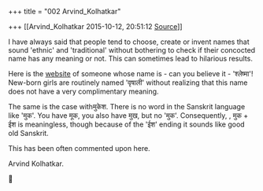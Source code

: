 +++
title = "002 Arvind_Kolhatkar"

+++
[[Arvind_Kolhatkar	2015-10-12, 20:51:12 [Source](https://groups.google.com/g/samskrita/c/b7RVGdKauCo)]]



I have always said that people tend to choose, create or invent names that sound 'ethnic' and 'traditional' without bothering to check if their concocted name has any meaning or not. This can sometimes lead to hilarious results.

  

Here is the [website](https://www.facebook.com/shleshma.adhikari) of someone whose name is - can you believe it - 'श्लेष्मा'! New-born girls are routinely named 'वृषाली' without realizing that this name does not have a very complimentary meaning.

  

The same is the case withमुकेश. There is no word in the Sanskrit language like 'मुक'. You have मूक, you also have मुख, but no 'मुक'.
Consequently, , मुक + ईश is meaningless, though because of the 'ईश' ending it sounds like good old Sanskrit.

  

This has been often commented upon here.

  

Arvind Kolhatkar.



